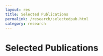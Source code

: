 ```yaml
---
layout: res
title: Selected Publications
permalink: /research/selectedpub.html
category: research
---
```


<h1>Selected Publications</h1>